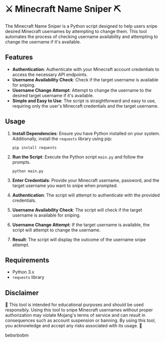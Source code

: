 # ⚔️ Minecraft Name Sniper ⛏️

The Minecraft Name Sniper is a Python script designed to help users snipe desired Minecraft usernames by attempting to change them. This tool automates the process of checking username availability and attempting to change the username if it's available.

## Features

- **Authentication**: Authenticate with your Minecraft account credentials to access the necessary API endpoints.
- **Username Availability Check**: Check if the target username is available for sniping.
- **Username Change Attempt**: Attempt to change the username to the desired target username if it's available.
- **Simple and Easy to Use**: The script is straightforward and easy to use, requiring only the user's Minecraft credentials and the target username.

## Usage

1. **Install Dependencies**: Ensure you have Python installed on your system. Additionally, install the `requests` library using pip:

    ```
    pip install requests
    ```

2. **Run the Script**: Execute the Python script `main.py` and follow the prompts.

    ```
    python main.py
    ```

3. **Enter Credentials**: Provide your Minecraft username, password, and the target username you want to snipe when prompted.

4. **Authentication**: The script will attempt to authenticate with the provided credentials.

5. **Username Availability Check**: The script will check if the target username is available for sniping.

6. **Username Change Attempt**: If the target username is available, the script will attempt to change the username.

7. **Result**: The script will display the outcome of the username snipe attempt.

## Requirements

- Python 3.x
- `requests` library

## Disclaimer

🚨 This tool is intended for educational purposes and should be used responsibly. Using this tool to snipe Minecraft usernames without proper authorization may violate Mojang's terms of service and can result in consequences such as account suspension or banning. By using this tool, you acknowledge and accept any risks associated with its usage. 🚨


bebsrbobm